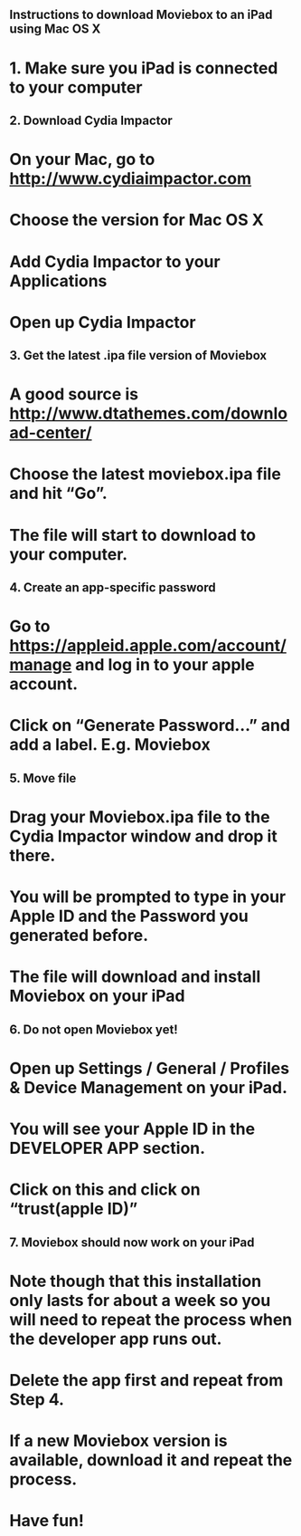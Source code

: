 ## Instructions to download Moviebox to an iPad using Mac OS X

# 1. Make sure you iPad is connected to your computer

## 2. Download Cydia Impactor

# On your Mac, go to http://www.cydiaimpactor.com
# Choose the version for Mac OS X
# Add Cydia Impactor to your Applications
# Open up Cydia Impactor


## 3. Get the latest .ipa file version of Moviebox
 
# A good source is http://www.dtathemes.com/download-center/
# Choose the latest moviebox.ipa file and hit “Go”.

# The file will start to download to your computer.


## 4. Create an app-specific password

# Go to https://appleid.apple.com/account/manage and log in to your apple account.
# Click on “Generate Password…” and add a label. E.g. Moviebox


## 5. Move file

# Drag your Moviebox.ipa file to the Cydia Impactor window and drop it there.
# You will be prompted to type in your Apple ID and the Password you generated before.
# The file will download and install Moviebox on your iPad

## 6. Do not open Moviebox yet!

# Open up Settings / General / Profiles & Device Management on your iPad.
# You will see your Apple ID in the DEVELOPER APP section.
# Click on this and click on “trust(apple ID)”

## 7. Moviebox should now work on your iPad

# Note though that this installation only lasts for about a week so you will need to repeat the process when the developer app runs out.

# Delete the app first and repeat from Step 4.
# If a new Moviebox version is available, download it and repeat the process.

# Have fun!








